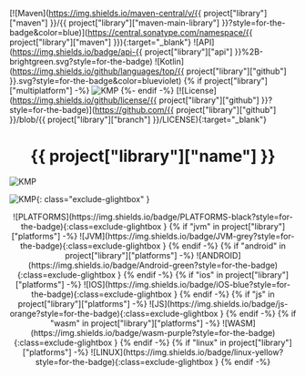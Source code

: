 [![Maven](https://img.shields.io/maven-central/v/{{ project["library"]["maven"] }}/{{ project["library"]["maven-main-library"] }}?style=for-the-badge&color=blue)](https://central.sonatype.com/namespace/{{ project["library"]["maven"] }}){:target="_blank"}
![API](https://img.shields.io/badge/api-{{ project["library"]["api"] }}%2B-brightgreen.svg?style=for-the-badge)
![Kotlin](https://img.shields.io/github/languages/top/{{ project["library"]["github"] }}.svg?style=for-the-badge&color=blueviolet)
{% if project["library"]["multiplatform"] -%}
![KMP](https://img.shields.io/badge/Kotlin_Multiplatform-blue?style=for-the-badge&label=Kotlin)
{%- endif -%}
[![License](https://img.shields.io/github/license/{{ project["library"]["github"] }}?style=for-the-badge)](https://github.com/{{ project["library"]["github"] }}/blob/{{ project["library"]["branch"] }}/LICENSE){:target="_blank"}

<h1 align="center"><b>{{ project["library"]["name"] }}</b></h1>

![KMP](https://img.shields.io/badge/Kotlin_Multiplatform-blue?style=for-the-badge&label=Kotlin)

![KMP](https://img.shields.io/badge/Kotlin_Multiplatform-blue?style=for-the-badge&label=Kotlin){: class="exclude-glightbox" }



<center>
![PLATFORMS](https://img.shields.io/badge/PLATFORMS-black?style=for-the-badge){:class=exclude-glightbox }
{% if "jvm" in project["library"]["platforms"] -%}
![JVM](https://img.shields.io/badge/JVM-grey?style=for-the-badge){:class=exclude-glightbox }
{% endif -%}
{% if "android" in project["library"]["platforms"] -%}
![ANDROID](https://img.shields.io/badge/Android-green?style=for-the-badge){:class=exclude-glightbox }
{% endif -%}
{% if "ios" in project["library"]["platforms"] -%}
![IOS](https://img.shields.io/badge/iOS-blue?style=for-the-badge){:class=exclude-glightbox }
{% endif -%}
{% if "js" in project["library"]["platforms"] -%}
![JS](https://img.shields.io/badge/js-orange?style=for-the-badge){:class=exclude-glightbox }
{% endif -%}
{% if "wasm" in project["library"]["platforms"] -%}
![WASM](https://img.shields.io/badge/wasm-purple?style=for-the-badge){:class=exclude-glightbox }
{% endif -%}
{% if "linux" in project["library"]["platforms"] -%}
![LINUX](https://img.shields.io/badge/linux-yellow?style=for-the-badge){:class=exclude-glightbox }
{% endif -%}
</center>